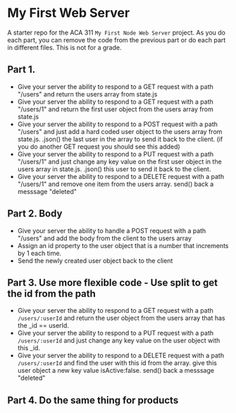 # My First Web Server

A starter repo for the ACA 311 `My First Node Web Server` project.
As you do each part, you can remove the code from the previous part or do each part in different files.
This is not for a grade.


## Part 1.
* Give your server the ability to respond to a GET request with a path "/users" and return the users array from state.js
* Give your server the ability to respond to a GET request with a path "/users/1" and return the first user object from the users array from state.js
* Give your server the ability to respond to a POST request with a path "/users" and just add a hard coded user object to the users array from state.js. .json() the last user in the array to send it back to the client. (if you do another GET request you should see this added)
* Give your server the ability to respond to a PUT request with a path "/users/1" and just change any key value on the first user object in the users array in state.js. .json() this user to send it back to the client.
* Give your server the ability to respond to a DELETE request with a path "/users/1" and remove one item from the users array. send() back a messsage "deleted"


## Part 2. Body
* Give your server the ability to handle a POST request with a path "/users" and add the body from the client to the users array
* Assign an id property to the user object that is a number that increments by 1 each time.
* Send the newly created user object back to the client

## Part 3. Use more flexible code - Use split to get the id from the path 
* Give your server the ability to respond to a GET request with a path `/users/:userId` and return the user object from the users array that has the _id == userId.
* Give your server the ability to respond to a PUT request with a path `/users/:userId` and just change any key value on the user object with this _id. 
* Give your server the ability to respond to a DELETE request with a path `/users/:userId` and find the user with this id from the array. give this user object a new key value isActive:false.  send() back a messsage "deleted"
 
 
 ## Part 4. Do the same thing for products
